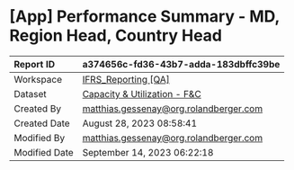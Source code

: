 



# [App] Performance Summary - MD, Region Head, Country Head

|Report ID|a374656c-fd36-43b7-adda-183dbffc39be|
| :--- | :--- |
|Workspace|[IFRS_Reporting [QA]](../Workspaces/IFRS_Reporting-[QA].md)|
|Dataset|[Capacity & Utilization - F&C](../Datasets/Capacity-&-Utilization---F&C.md)|
|Created By|matthias.gessenay@org.rolandberger.com|
|Created Date|August 28, 2023 08:58:41|
|Modified By|matthias.gessenay@org.rolandberger.com|
|Modified Date|September 14, 2023 06:22:18|
